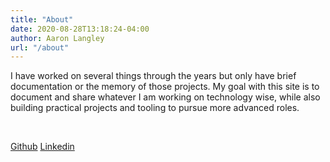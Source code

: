 ```yaml
---
title: "About"
date: 2020-08-28T13:18:24-04:00
author: Aaron Langley
url: "/about"
---
```


I have worked on several things through the years but only have brief documentation or the memory of those projects. My goal with this site is to document and share whatever I am working on technology wise, while also building practical projects and tooling to pursue more advanced roles.

[//]: # (Code for Azure Fundamentals badge)
<div style=display:inline-block data-iframe-width="150" data-iframe-height="270" data-share-badge-id="28d124e4-4831-437a-99de-0ffbc2fff0c0" data-share-badge-host="https://www.youracclaim.com"></div><script type="text/javascript" async src="//cdn.youracclaim.com/assets/utilities/embed.js"></script>

[//]: # (Code for Security + badge)
<div style=display:inline-block data-iframe-width="150" data-iframe-height="270" data-share-badge-id="95ce180b-acc5-440e-be5a-35613e31943a" data-share-badge-host="https://www.youracclaim.com"></div><script type="text/javascript" async src="//cdn.youracclaim.com/assets/utilities/embed.js"></script>

[Github](https://github.com/alangley345)
[Linkedin](https://www.linkedin.com/in/aaron-langley-701196164/)
